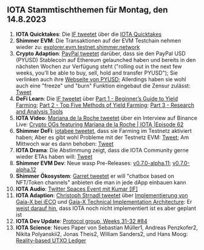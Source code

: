## IOTA Stammtischthemen für Montag, den 14.8.2023

1. **IOTA Quicktakes**: Die [IF tweetet](https://twitter.com/iota/status/1688475167989653505?s=20) über die [IOTA Quicktakes]()
2. **Shimmer EVM**: Die Transaktionen auf der EVM Testchain nehmen wieder zu: [explorer.evm.testnet.shimmer.network](https://explorer.evm.testnet.shimmer.network/)
3. **Crypto Adaption**: [PayPal tweetet](https://twitter.com/PayPal/status/1688552795278872576?s=20) darüber, dass sie den PayPal USD (PYUSD) Stablecoin auf Ethereum gelaunched haben und bereits in den nächsten Wochen zur Verfügung steht ("rolling out in the next few weeks, you’ll be able to buy, sell, hold and transfer PYUSD"); Sie verlinken auch ihre [Webseite von PYUSD](https://www.paypal.com/us/digital-wallet/manage-money/crypto/pyusd); Allerdings haben sie wohl auch eine "freeze" und "burn" Funktion eingebaut die Zensur zulässt: [Tweet](https://twitter.com/BTC_Culture/status/1688610579156516864?s=20)
4. **DeFi Learn**: Die [IF tweetet](https://twitter.com/iota/status/1688475179352043521?s=20) über [Part 1 - Beginner’s Guide to Yield Farming](https://blog.shimmer.network/beginners-guide-yield-farming-part-1/); [Part 2 - Top Five Methods of Yield Farming](https://blog.shimmer.network/beginners-guide-yield-farming-part-2/); [Part 3 - Research and Analysis Tools](https://blog.shimmer.network/beginners-guide-yield-farming-part-3/)
5. **IOTA Video**: [Mariana de la Roche tweetet](https://twitter.com/Marianadlrw/status/1688834267495682049?s=20) über ein Interview auf Binance Live: [Crypto OGs featuring Mariana de la Roche | IOTA |Episode 62](https://www.binance.com/en/live/video?roomId=2147215)
6. **Shimmer DeFi**: [iotabee tweetet](https://twitter.com/iotabee/status/1688863771312504832?s=20), dass sie Farming im Testnetz aktiviert haben; Aber es gibt wohl Probleme mit der Testnetz EVM: [Tweet](https://twitter.com/iotabee/status/1688888902147538945?s=20); Am Mittwoch war es dann behoben: [Tweet](https://twitter.com/iotabee/status/1689179069018222593?s=20)
7. **IOTA Drama**: Die Abstimmung zeigt, dass die IOTA Community gerne wieder ETAs haben will: [Tweet](https://twitter.com/ThomasQvOG/status/1688554188102389760?s=20)
8. **Shimmer EVM Dev**: Neue wasp Pre-Releases: [v0.7.0-alpha.11](https://github.com/iotaledger/wasp/releases/tag/v0.7.0-alpha.11); [v0.7.0-alpha.12](https://github.com/iotaledger/wasp/releases/tag/v0.7.0-alpha.12)
9. **Shimmer Ökosystem**: [Garret tweetet](https://twitter.com/GarrettBullish/status/1688745348049854464?s=20) er will "chatbox based on NFT/Token channels" anbieten die man in jede dApp einbauen kann
10. **IOTA Audio**: [Twitter Spaces Event mit Kumar [IF]](https://twitter.com/routerprotocol/status/1688889870239076352?s=20)
11. **IOTA Adaption**: [Christoph Strnadl tweetet](https://twitter.com/archimate/status/1689229384090071040?s=20) über [Implementierung von Gaia-X bei iECO](https://ieco-gaiax.de/technische-gaia-x-architektur/) und [Gaia-X Technical Implementation Architecture](https://ieco-gaiax.de/wp-content/uploads/2023/08/iECO-Gaia-X-Technical-Implementation-Architecture_v1.10.pdf): Er [weist darauf hin](https://twitter.com/archimate/status/1689232975920074752?s=20), dass IOTA noch nicht implementiert ist es aber geplant ist
12. **IOTA Dev Update**: [Protocol group, Weeks 31-32 #84](https://github.com/iotaledger/research-updates/discussions/84)
13. **IOTA Science**: Neues Paper von Sebastian Müller1, Andreas Penzkofer2, Nikita Polyanskii2, Jonas Theis2, William Sanders2, und Hans Moog: [Reality-based UTXO Ledger](https://arxiv.org/pdf/2205.01345.pdf)
